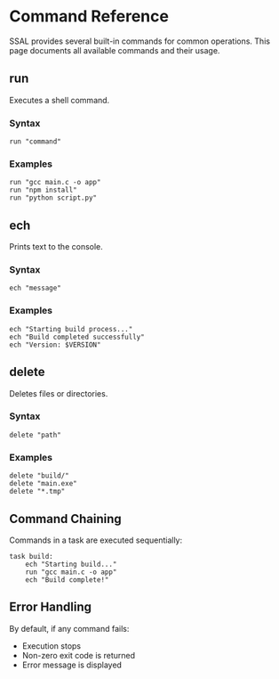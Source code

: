# Command Reference

SSAL provides several built-in commands for common operations. This page documents all available commands and their usage.

## run

Executes a shell command.

### Syntax

```ssal
run "command"
```

### Examples

```ssal
run "gcc main.c -o app"
run "npm install"
run "python script.py"
```

## ech

Prints text to the console.

### Syntax

```ssal
ech "message"
```

### Examples

```ssal
ech "Starting build process..."
ech "Build completed successfully"
ech "Version: $VERSION"
```

## delete

Deletes files or directories.

### Syntax

```ssal
delete "path"
```

### Examples

```ssal
delete "build/"
delete "main.exe"
delete "*.tmp"
```

## Command Chaining

Commands in a task are executed sequentially:

```ssal
task build:
    ech "Starting build..."
    run "gcc main.c -o app"
    ech "Build complete!"
```

## Error Handling

By default, if any command fails:

- Execution stops
- Non-zero exit code is returned
- Error message is displayed
